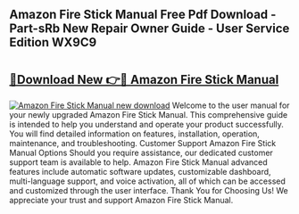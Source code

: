 ## Amazon Fire Stick Manual Free Pdf Download - Part-sRb New Repair Owner Guide - User Service Edition WX9C9

# <h2><a href="http://bc19491.oget.top/?id=Amazon+Fire+Stick+Manual">🔗Download New 👉🔴 Amazon Fire Stick Manual</a></h2>

[![Amazon Fire Stick Manual new download](https://i.imgur.com/5g1atiW.png)](http://bc19491.oget.top/?id=Amazon+Fire+Stick+Manual)
Welcome to the user manual for your newly upgraded Amazon Fire Stick Manual. This comprehensive guide is intended to help you understand and operate your product successfully. You will find detailed information on features, installation, operation, maintenance, and troubleshooting. Customer Support Amazon Fire Stick Manual Options Should you require assistance, our dedicated customer support team is available to help. Amazon Fire Stick Manual advanced features include automatic software updates, customizable dashboard, multi-language support, and voice activation, all of which can be accessed and customized through the user interface. Thank You for Choosing Us! We appreciate your trust and support Amazon Fire Stick Manual.

